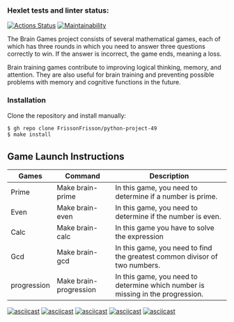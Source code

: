 ### Hexlet tests and linter status:
[![Actions Status](https://github.com/FrissonFrisson/python-project-49/workflows/hexlet-check/badge.svg)](https://github.com/FrissonFrisson/python-project-49/actions)
[![Maintainability](https://api.codeclimate.com/v1/badges/d86f051eab34933b9ec6/maintainability)](https://codeclimate.com/github/FrissonFrisson/python-project-49/maintainability)

The Brain Games project consists of several mathematical games, each of which has three rounds in which you need to answer three questions correctly to win. If the answer is incorrect, the game ends, meaning a loss.

Brain training games contribute to improving logical thinking, memory, and attention. They are also useful for brain training and preventing possible problems with memory and cognitive functions in the future. 

### Installation

Clone the repository and install manually:

```bash
$ gh repo clone FrissonFrisson/python-project-49
$ make install
```
## Game Launch Instructions


| Games| Command                  | Description|
|------|--------------------------------|---------------------------------------|
|Prime | Make brain-prime               |In this game, you need to determine if a number is prime.|
|Even  | Make brain-even                     |In this game, you need to determine if the number is even.|
|Calc  | Make brain-calc                      |In this game you have to solve the expression|
|Gcd   | Make brain-gcd                       |In this game, you need to find the greatest common divisor of two numbers.|
|progression | Make brain-progression              |In this game, you need to determine which number is missing in the progression.|


[![asciicast](https://asciinema.org/a/vP91kEaDw2934otMXxs48R6oT.svg)](https://asciinema.org/a/vP91kEaDw2934otMXxs48R6oT)
[![asciicast](https://asciinema.org/a/0YmXykA3ramTjSa4bVVpIMkcw.svg)](https://asciinema.org/a/0YmXykA3ramTjSa4bVVpIMkcw)
[![asciicast](https://asciinema.org/a/nOxCczG69pnx3zm1CV5bN6Udr.svg)](https://asciinema.org/a/nOxCczG69pnx3zm1CV5bN6Udr)
[![asciicast](https://asciinema.org/a/4GhgDFxpu1aQuDxo73wiyWyxL.svg)](https://asciinema.org/a/4GhgDFxpu1aQuDxo73wiyWyxL)
[![asciicast](https://asciinema.org/a/HQzcxqwy1rlcpqBWk7VaNYjq2.svg)](https://asciinema.org/a/HQzcxqwy1rlcpqBWk7VaNYjq2)


